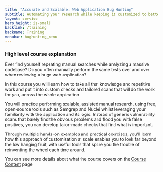 ```yaml
---
title: "Accurate and Scalable: Web Application Bug Hunting"
subtitle: Automating your research while keeping it customized to better uncover vulnerabilities
layout: service
hero_height: is-small
backlink: /training
backname: Training
menubar: bughunting_menu
---
```


### High level course explanation

Ever find yourself repeating manual searches while analyzing a massive codebase? Do you often manually perform the same tests over and over when reviewing a huge web application?

In this course you will learn how to take all that knowledge and repetitive work and put it into custom checks and tailored scans that will do the work for you, across the whole application.

You will practice performing scalable, assisted manual research, using free, open-source tools such as Semgrep and Nuclei whilst leveraging your familiarity with the application and its logic. Instead of generic vulnerability scans that barely find the obvious problems and flood you with false positives, you can develop tailor-made checks that find what is important.

Through multiple hands-on examples and practical exercises, you’ll learn how this approach of customization at scale enables you to look far beyond the low hanging fruit, with useful tools that spare you the trouble of reinventing the wheel each time around.


You can see more details about what the course covers on the [Course Content](/training-courses/bughunting/topics.html) page.
